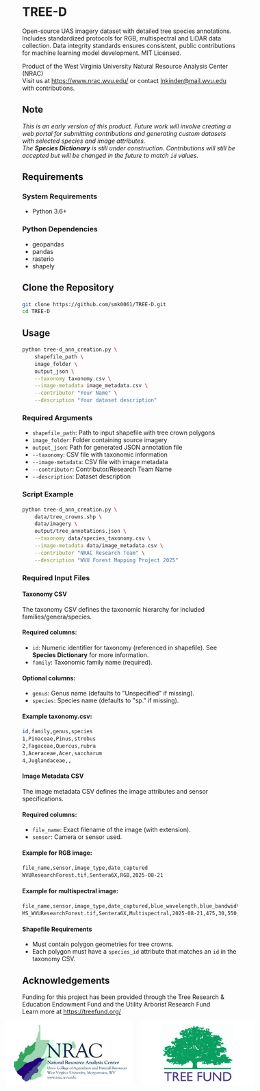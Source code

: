 # TREE-D
Open-source UAS imagery dataset with detailed tree species annotations. Includes standardized protocols for RGB, multispectral and LiDAR data collection. Data integrity standards ensures consistent, public contributions for machine learning model development. MIT Licensed.

Product of the West Virginia University Natural Resource Analysis Center (NRAC)<br>
Visit us at https://www.nrac.wvu.edu/ or contact lnkinder@mail.wvu.edu with contributions.

## Note
*This is an early version of this product. Future work will involve creating a web portal for submitting contributions and generating custom datasets with selected species and image attributes.*<br>
*The <b>Species Dictionary</b> is still under construction. Contributions will still be accepted but will be changed in the future to match `id` values.*

## Requirements
### System Requirements
- Python 3.6+

### Python Dependencies
- geopandas
- pandas
- rasterio
- shapely

## Clone the Repository
```bash
git clone https://github.com/smk0061/TREE-D.git
cd TREE-D
```

## Usage
```bash
python tree-d_ann_creation.py \
    shapefile_path \
    image_folder \
    output_json \
    --taxonomy taxonomy.csv \
    --image-metadata image_metadata.csv \
    --contributor "Your Name" \
    --description "Your dataset description"
```

### Required Arguments
- `shapefile_path`: Path to input shapefile with tree crown polygons
- `image_folder`: Folder containing source imagery
- `output_json`: Path for generated JSON annotation file
- `--taxonomy`: CSV file with taxonomic information
- `--image-metadata`: CSV file with image metadata
- `--contributor`: Contributor/Research Team Name
- `--description`: Dataset description

### Script Example
```bash
python tree-d_ann_creation.py \
    data/tree_crowns.shp \
    data/imagery \
    output/tree_annotations.json \
    --taxonomy data/species_taxonomy.csv \
    --image-metadata data/image_metadata.csv \
    --contributor "NRAC Research Team" \
    --description "WVU Forest Mapping Project 2025"
```

### Required Input Files
#### Taxonomy CSV
The taxonomy CSV defines the taxonomic hierarchy for included families/genera/species.
#### Required columns:
- `id`: Numeric identifier for taxonomy (referenced in shapefile). See <b>Species Dictionary</b> for more information.
- `family`: Taxonomic family name (required).
#### Optional columns:
- `genus`: Genus name (defaults to "Unspecified" if missing).
- `species`: Species name (defaults to "sp." if missing).
#### Example taxonomy.csv:
```bash
id,family,genus,species
1,Pinaceae,Pinus,strobus
2,Fagaceae,Quercus,rubra
3,Aceraceae,Acer,saccharum
4,Juglandaceae,,
```
#### Image Metadata CSV
The image metadata CSV defines the image attributes and sensor specifications.
#### Required columns:
- `file_name`: Exact filename of the image (with extension).
- `sensor`: Camera or sensor used.
#### Example for RGB image:
```bash
file_name,sensor,image_type,date_captured
WVUResearchForest.tif,Sentera6X,RGB,2025-08-21
```
#### Example for multispectral image:
```bash
file_name,sensor,image_type,date_captured,blue_wavelength,blue_bandwidth,green_wavelength,green_bandwidth,red_wavelength,red_bandwidth,redEdge_wavelength,redEdge_bandwidth,nir_wavelength,nir_bandwidth
MS_WVUResearchForest.tif,Sentera6X,Multispectral,2025-08-21,475,30,550,20,670,30,715,10,840,20
```
#### Shapefile Requirements
- Must contain polygon geometries for tree crowns.
- Each polygon must have a `species_id` attribute that matches an `id` in the taxonomy CSV.
## Acknowledgements
Funding for this project has been provided through the Tree Research & Education Endowment Fund and the Utility Arborist Research Fund<br>
Learn more at https://treefund.org/

<div style="display: flex; justify-content: center; align-items: center; gap: 20px;">
    <img src="repo_imgs/NRAC_Davis_Logo2025_Smaller.jpg" alt="NRAC Logo" height="150" style="max-width: 300px; object-fit: contain;"/>
    <img src="repo_imgs/TREE-Fund-Logo-No-Tag-3_2-1-784x445.png" alt="TREEFund Logo" height="150" style="max-width: 300px; object-fit: contain;"/>
</div>
